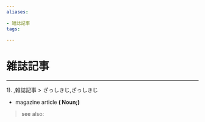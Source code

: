 ```yaml
---
aliases:
    
- 雑誌記事
tags:
    
---
```


# 雑誌記事
---
1).
,雑誌記事 > ざっしきじ,ざっしきじ

- magazine article
**( Noun;)**
> see also: 
            